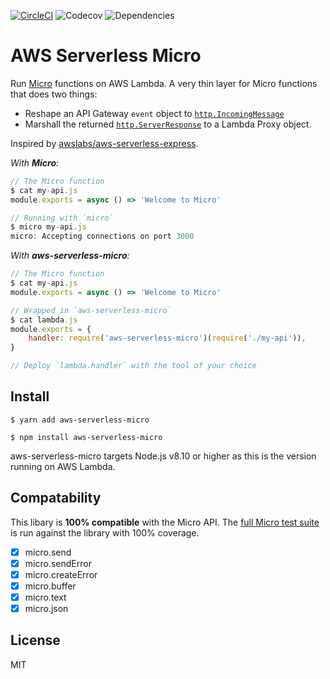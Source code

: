 [![CircleCI](https://img.shields.io/circleci/project/github/nathancahill/aws-serverless-micro/master.svg)](https://circleci.com/gh/nathancahill/aws-serverless-micro)
![Codecov](https://img.shields.io/codecov/c/github/nathancahill/aws-serverless-micro.svg)
![Dependencies](https://img.shields.io/badge/dependencies-1-brightgreen.svg)

# AWS Serverless Micro

Run [Micro](https://github.com/zeit/micro/) functions on AWS Lambda. A very thin
layer for Micro functions that does two things:

-   Reshape an API Gateway `event` object to [`http.IncomingMessage`](https://nodejs.org/api/http.html#http_class_http_incomingmessage)
-   Marshall the returned [`http.ServerResponse`](https://nodejs.org/api/http.html#http_class_http_serverresponse) to a Lambda Proxy object.

Inspired by [awslabs/aws-serverless-express](https://github.com/awslabs/aws-serverless-express/).

_With **Micro**:_

```js
// The Micro function
$ cat my-api.js
module.exports = async () => 'Welcome to Micro'

// Running with `micro`
$ micro my-api.js
micro: Accepting connections on port 3000
```

_With **aws-serverless-micro**:_

```js
// The Micro function
$ cat my-api.js
module.exports = async () => 'Welcome to Micro'

// Wrapped in `aws-serverless-micro`
$ cat lambda.js
module.exports = {
    handler: require('aws-serverless-micro')(require('./my-api')),
}

// Deploy `lambda.handler` with the tool of your choice
```

## Install

```
$ yarn add aws-serverless-micro
```

```
$ npm install aws-serverless-micro
```

aws-serverless-micro targets Node.js v8.10 or higher as this is the version running on AWS Lambda.

## Compatability

This libary is **100% compatible** with the Micro API. The [full Micro test suite](https://github.com/nathancahill/aws-serverless-micro/tree/master/test/fixtures/micro)
is run against the library with 100% coverage.

-   [x] micro.send
-   [x] micro.sendError
-   [x] micro.createError
-   [x] micro.buffer
-   [x] micro.text
-   [x] micro.json

## License

MIT
